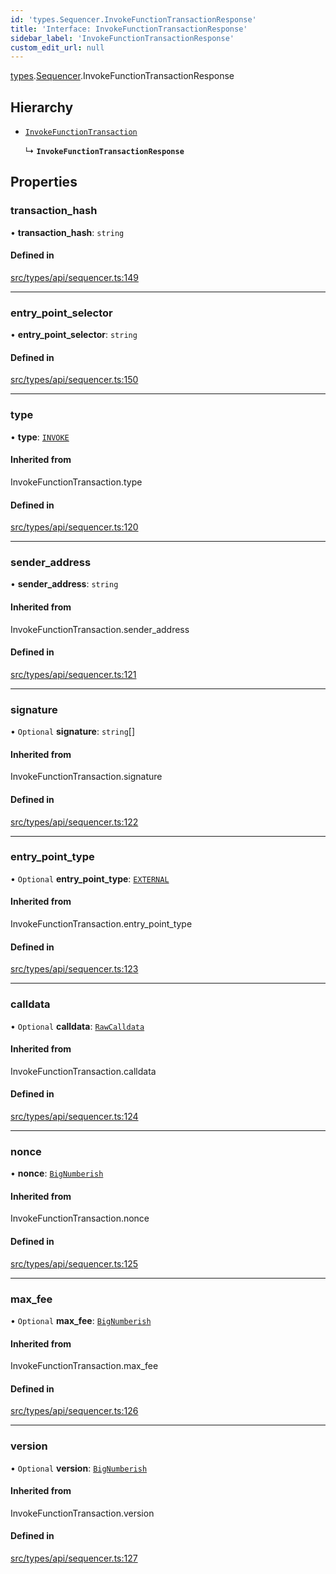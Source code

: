 ```yaml
---
id: 'types.Sequencer.InvokeFunctionTransactionResponse'
title: 'Interface: InvokeFunctionTransactionResponse'
sidebar_label: 'InvokeFunctionTransactionResponse'
custom_edit_url: null
---
```


[types](../namespaces/types.md).[Sequencer](../namespaces/types.Sequencer.md).InvokeFunctionTransactionResponse

## Hierarchy

- [`InvokeFunctionTransaction`](../namespaces/types.Sequencer.md#invokefunctiontransaction)

  ↳ **`InvokeFunctionTransactionResponse`**

## Properties

### transaction_hash

• **transaction_hash**: `string`

#### Defined in

[src/types/api/sequencer.ts:149](https://github.com/starknet-io/starknet.js/blob/v5.21.0/src/types/api/sequencer.ts#L149)

---

### entry_point_selector

• **entry_point_selector**: `string`

#### Defined in

[src/types/api/sequencer.ts:150](https://github.com/starknet-io/starknet.js/blob/v5.21.0/src/types/api/sequencer.ts#L150)

---

### type

• **type**: [`INVOKE`](../enums/types.TransactionType.md#invoke)

#### Inherited from

InvokeFunctionTransaction.type

#### Defined in

[src/types/api/sequencer.ts:120](https://github.com/starknet-io/starknet.js/blob/v5.21.0/src/types/api/sequencer.ts#L120)

---

### sender_address

• **sender_address**: `string`

#### Inherited from

InvokeFunctionTransaction.sender_address

#### Defined in

[src/types/api/sequencer.ts:121](https://github.com/starknet-io/starknet.js/blob/v5.21.0/src/types/api/sequencer.ts#L121)

---

### signature

• `Optional` **signature**: `string`[]

#### Inherited from

InvokeFunctionTransaction.signature

#### Defined in

[src/types/api/sequencer.ts:122](https://github.com/starknet-io/starknet.js/blob/v5.21.0/src/types/api/sequencer.ts#L122)

---

### entry_point_type

• `Optional` **entry_point_type**: [`EXTERNAL`](../enums/types.EntryPointType.md#external)

#### Inherited from

InvokeFunctionTransaction.entry_point_type

#### Defined in

[src/types/api/sequencer.ts:123](https://github.com/starknet-io/starknet.js/blob/v5.21.0/src/types/api/sequencer.ts#L123)

---

### calldata

• `Optional` **calldata**: [`RawCalldata`](../namespaces/types.md#rawcalldata)

#### Inherited from

InvokeFunctionTransaction.calldata

#### Defined in

[src/types/api/sequencer.ts:124](https://github.com/starknet-io/starknet.js/blob/v5.21.0/src/types/api/sequencer.ts#L124)

---

### nonce

• **nonce**: [`BigNumberish`](../namespaces/types.md#bignumberish)

#### Inherited from

InvokeFunctionTransaction.nonce

#### Defined in

[src/types/api/sequencer.ts:125](https://github.com/starknet-io/starknet.js/blob/v5.21.0/src/types/api/sequencer.ts#L125)

---

### max_fee

• `Optional` **max_fee**: [`BigNumberish`](../namespaces/types.md#bignumberish)

#### Inherited from

InvokeFunctionTransaction.max_fee

#### Defined in

[src/types/api/sequencer.ts:126](https://github.com/starknet-io/starknet.js/blob/v5.21.0/src/types/api/sequencer.ts#L126)

---

### version

• `Optional` **version**: [`BigNumberish`](../namespaces/types.md#bignumberish)

#### Inherited from

InvokeFunctionTransaction.version

#### Defined in

[src/types/api/sequencer.ts:127](https://github.com/starknet-io/starknet.js/blob/v5.21.0/src/types/api/sequencer.ts#L127)
